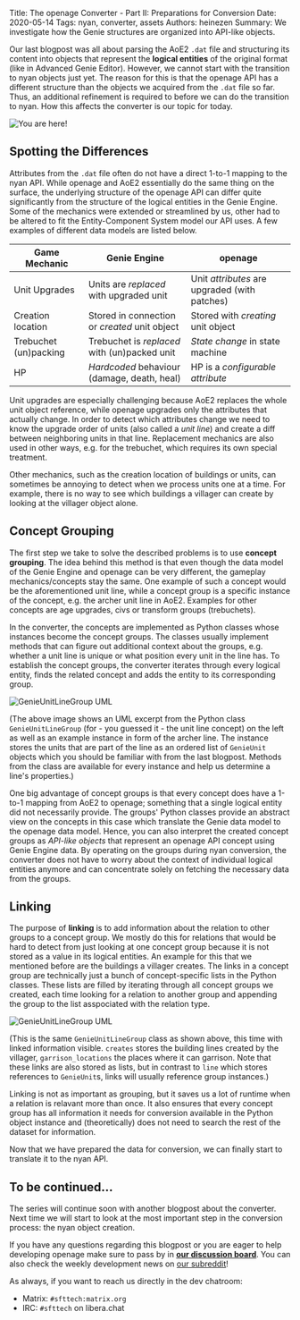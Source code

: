 Title: The openage Converter - Part II: Preparations for Conversion
Date: 2020-05-14
Tags: nyan, converter, assets
Authors: heinezen
Summary: We investigate how the Genie structures are organized into API-like objects.

Our last blogpost was all about parsing the AoE2 `.dat` file and structuring its content into objects that
represent the **logical entities** of the original format (like in Advanced Genie Editor). However, we cannot
start with the transition to nyan objects just yet. The reason for this is that the openage API has
a different structure than the objects we acquired from the `.dat` file so far. Thus, an additional
refinement is required to before we can do the transition to nyan. How this affects the converter is
our topic for today.

![You are here!]({static}/images/T0004-converter-structure.svg)

## Spotting the Differences

Attributes from the `.dat` file often do not have a direct 1-to-1 mapping to the nyan API. While openage
and AoE2 essentially do the same thing on the surface, the underlying structure of the openage API can differ quite
significantly from the structure of the logical entities in the Genie Engine. Some of the mechanics were
extended or streamlined by us, other had to be altered to fit the Entity-Component System model our API uses.
A few examples of different data models are listed below.

Game Mechanic         | Genie Engine                                 | openage
----------------------|----------------------------------------------|----------------------------------------------
Unit Upgrades         | Units are *replaced* with upgraded unit      | Unit *attributes* are upgraded (with patches)
Creation location     | Stored in connection or *created* unit object| Stored with *creating* unit object
Trebuchet (un)packing | Trebuchet is *replaced* with (un)packed unit | *State change* in state machine
HP                    | *Hardcoded* behaviour (damage, death, heal)  | HP is a *configurable attribute*

Unit upgrades are especially challenging because AoE2 replaces the whole unit object reference, while openage
upgrades only the attributes that actually change. In order to detect which attributes change we need to
know the upgrade order of units (also called a *unit line*) and create a diff between neighboring units
in that line. Replacement mechanics are also used in other ways, e.g. for the trebuchet, which requires its
own special treatment.

Other mechanics, such as the creation location of buildings or units, can sometimes be annoying to detect
when we process units one at a time. For example, there is no way to see which buildings a villager can
create by looking at the villager object alone.

## Concept Grouping

The first step we take to solve the described problems is to use **concept grouping**. The idea behind this
method is that even though the data model of the Genie Engine and openage can be very different, the gameplay
mechanics/concepts stay the same. One example of such a concept would be the aforementioned unit line, while
a concept group is a specific instance of the concept, e.g. the archer unit line in AoE2. Examples for other
concepts are age upgrades, civs or transform groups (trebuchets).

In the converter, the concepts are implemented as Python classes whose instances become the concept groups.
The classes usually implement methods that can figure out additional context about the groups, e.g. whether
a unit line is unique or what position every unit in the line has. To establish the concept groups, the
converter iterates through every logical entity, finds the related concept and adds the entity to its
corresponding group.

![GenieUnitLineGroup UML]({static}/images/T0004-group-object.svg)

(The above image shows an UML excerpt from the Python class `GenieUnitLineGroup` (for - you guessed it - the unit line concept)
on the left as well as an example instance in form of the archer line. The instance stores the units that are part of the line
as an ordered list of `GenieUnit` objects which you should be familiar with from the last blogpost.
Methods from the class are available for every instance and help us determine a line's properties.)

One big advantage of concept groups is that every concept does have a 1-to-1 mapping from AoE2 to openage;
something that a single logical entity did not necessarily provide. The groups' Python classes provide an
abstract view on the concepts in this case which translate the Genie data model to the openage data model.
Hence, you can also interpret the created concept groups as *API-like objects* that represent an openage API
concept using Genie Engine data. By operating on the groups during nyan conversion, the converter does not
have to worry about the context of individual logical entities anymore and can concentrate solely on
fetching the necessary data from the groups.

## Linking

The purpose of **linking** is to add information about the relation to other groups to a concept group. We mostly
do this for relations that would be hard to detect from just looking at one concept group because it is
not stored as a value in its logical entities. An example for this that we mentioned before are the buildings
a villager creates. The links in a concept group are technically just a bunch of concept-specific lists in
the Python classes. These lists are filled by iterating through all concept groups we created, each time looking
for a relation to another group and appending the group to the list asspociated with the relation type.

![GenieUnitLineGroup UML]({static}/images/T0004-group-object-linking.svg)

(This is the same `GenieUnitLineGroup` class as shown above, this time with linked information visible.
`creates` stores the building lines created by the villager, `garrison_locations` the places where it
can garrison.
Note that these links are also stored as lists, but in contrast to `line` which stores references to
`GenieUnit`s, links will usually reference group instances.)

Linking is not as important as grouping, but it saves us a lot of runtime when a relation is relavant more than
once. It also ensures that every concept group has all information it needs for conversion available in the
Python object instance and (theoretically) does not need to search the rest of the dataset for information.

Now that we have prepared the data for conversion, we can finally start to translate it to the nyan API.

## To be continued...

The series will continue soon with another blogpost about the converter. Next time we will start to look at
the most important step in the conversion process: the nyan object creation.

If you have any questions regarding this blogpost or you are eager to help developing openage make sure to pass by in **[our discussion board](https://github.com/SFTtech/openage/discussions)**. You can also check the weekly development news on [our subreddit](https://reddit.com/r/openage)!

As always, if you want to reach us directly in the dev chatroom:

* Matrix: `#sfttech:matrix.org`
* IRC: `#sfttech` on libera.chat
